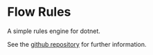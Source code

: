 # Flow Rules

A simple rules engine for dotnet.

See the [github repository](https://github.com/p1971/flow.rules) for further information.